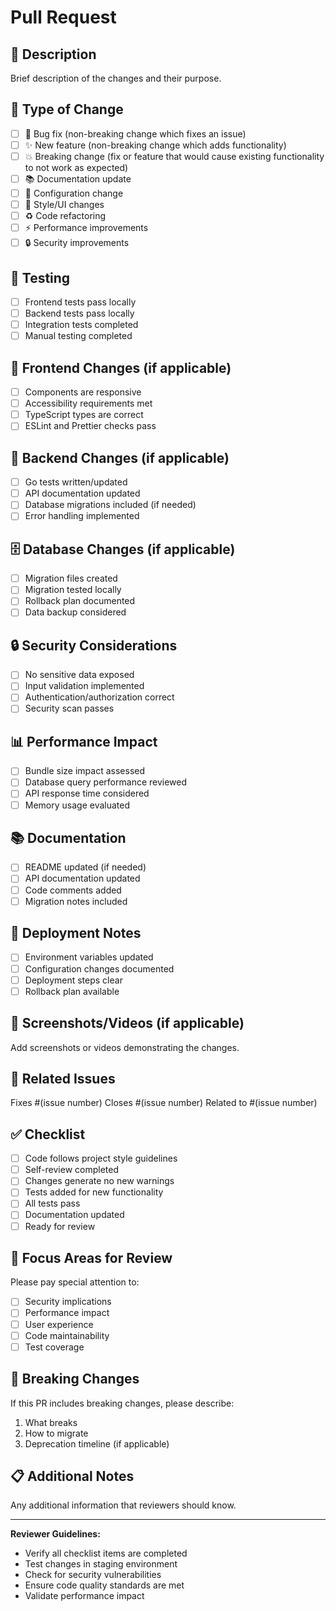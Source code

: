 # Pull Request

## 📝 Description
Brief description of the changes and their purpose.

## 🎯 Type of Change
- [ ] 🐛 Bug fix (non-breaking change which fixes an issue)
- [ ] ✨ New feature (non-breaking change which adds functionality)
- [ ] 💥 Breaking change (fix or feature that would cause existing functionality to not work as expected)
- [ ] 📚 Documentation update
- [ ] 🔧 Configuration change
- [ ] 🎨 Style/UI changes
- [ ] ♻️ Code refactoring
- [ ] ⚡ Performance improvements
- [ ] 🔒 Security improvements

## 🧪 Testing
- [ ] Frontend tests pass locally
- [ ] Backend tests pass locally
- [ ] Integration tests completed
- [ ] Manual testing completed

## 📱 Frontend Changes (if applicable)
- [ ] Components are responsive
- [ ] Accessibility requirements met
- [ ] TypeScript types are correct
- [ ] ESLint and Prettier checks pass

## 🔧 Backend Changes (if applicable)
- [ ] Go tests written/updated
- [ ] API documentation updated
- [ ] Database migrations included (if needed)
- [ ] Error handling implemented

## 🗄️ Database Changes (if applicable)
- [ ] Migration files created
- [ ] Migration tested locally
- [ ] Rollback plan documented
- [ ] Data backup considered

## 🔒 Security Considerations
- [ ] No sensitive data exposed
- [ ] Input validation implemented
- [ ] Authentication/authorization correct
- [ ] Security scan passes

## 📊 Performance Impact
- [ ] Bundle size impact assessed
- [ ] Database query performance reviewed
- [ ] API response time considered
- [ ] Memory usage evaluated

## 📚 Documentation
- [ ] README updated (if needed)
- [ ] API documentation updated
- [ ] Code comments added
- [ ] Migration notes included

## 🚀 Deployment Notes
- [ ] Environment variables updated
- [ ] Configuration changes documented
- [ ] Deployment steps clear
- [ ] Rollback plan available

## 📸 Screenshots/Videos (if applicable)
Add screenshots or videos demonstrating the changes.

## 🔗 Related Issues
Fixes #(issue number)
Closes #(issue number)
Related to #(issue number)

## ✅ Checklist
- [ ] Code follows project style guidelines
- [ ] Self-review completed
- [ ] Changes generate no new warnings
- [ ] Tests added for new functionality
- [ ] All tests pass
- [ ] Documentation updated
- [ ] Ready for review

## 🎯 Focus Areas for Review
Please pay special attention to:
- [ ] Security implications
- [ ] Performance impact
- [ ] User experience
- [ ] Code maintainability
- [ ] Test coverage

## 🚨 Breaking Changes
If this PR includes breaking changes, please describe:
1. What breaks
2. How to migrate
3. Deprecation timeline (if applicable)

## 📋 Additional Notes
Any additional information that reviewers should know.

---

**Reviewer Guidelines:**
- Verify all checklist items are completed
- Test changes in staging environment
- Check for security vulnerabilities
- Ensure code quality standards are met
- Validate performance impact
